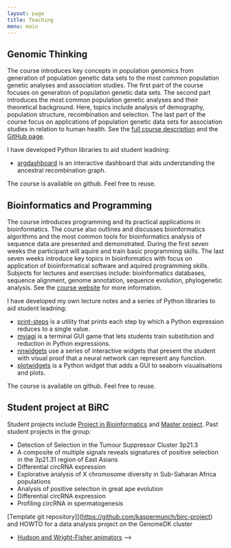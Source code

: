 ```yaml
---
layout: page
title: Teaching
menu: main
---
```


## Genomic Thinking

The course introduces key concepts in population genomics from generation of population genetic data sets to the most common population genetic analyses and association studies. The first part of the course focuses on generation of population genetic data sets. The second part introduces the most common population genetic analyses and their theoretical background. Here, topics include analysis of demography, population structure, recombination and selection. The last part of the course focus on applications of population genetic data sets for association studies in relation to human health. See the [full course description](https://kursuskatalog.au.dk/en/course/87461/Population-Genomics) and the [GitHub page](https://github.com/munch-group/PopulationGenomicsCourse).

I have developed Python libraries to aid student leadning:

- [argdashboard](https://github.com/munch-group.org/argdashboard) is an interactive dashboard that aids understanding the ancestral recombination graph.

The course is available on github. Feel free to reuse. 

## Bioinformatics and Programming

The course introduces programming and its practical applications in bioinformatics. The course also outlines and discusses bioinformatics algorithms and the most common tools for bioinformatics analysis of sequence data are presented and demonstrated. During the first seven weeks the participant will aquire and train basic programming skills. The last seven weeks introduce key topics in bioinformatics with focus on application of bioinformatical software and aquired programming skills. Subjects for lectures and exercises include: bioinformatics databases, sequence alignment, genome annotation, sequence evolution, phylogenetic analysis. See the [course website](https://munch-group.org/bioinformatics) for more information.

I have developed my own lecture notes and a series of Python libraries to aid student leadning:

- [print-steps](https://github.com/munch-group.org/print-steps) is a utility that prints each step by which a Python expression reduces to a single value.
- [myiagi](https://github.com/munch-group.org/myiagi) is a terminal GUI game that lets students train substitution and reduction in Python expressions.
- [nnwidgets](https://github.com/munch-group.org/nnwidgets) use a series of interactive widgets that present the student with visual proof that a neural network can represent any function.
- [plotwidgets](https://github.com/munch-group.org/plotwidgets) is a Python widget that adds a GUI to seaborn visualisations and plots.

The course is available on github. Feel free to reuse. 

## Student project at BiRC

Student projects include [Project in Bioinformatics](https://birc.au.dk/studies/pib) and [Master project](https://birc.au.dk/studies/msc-thesis). Past student projects in the group:

- Detection of Selection in the Tumour Suppressor Cluster 3p21.3
- A composite of multiple signals reveals signatures of positive selection in the 3p21.31 region of East Asians
- Differential circRNA expression
- Explorative analysis of X chromosome diversity in Sub-Saharan Africa populations
- Analysis of positive selection in great ape evolution
- Differential circRNA expression
- Profiling circRNA in spermatogenesis

[Template git repository]](https://github.com/kaspermunch/birc-project) and HOWTO for a data analysis project on the GenomeDK cluster

<!-- 
## Interactive learning tools
* [PopGen Dashboards]() (work in progress) -->
* [Hudson and Wright-Fisher animators](http://tildeweb.au.dk/au81667/coalescent/)
 -->
